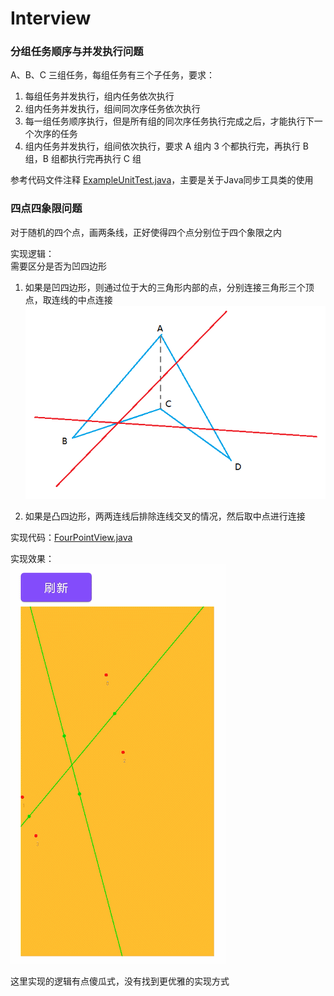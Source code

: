 Interview
====


### 分组任务顺序与并发执行问题  

A、B、C 三组任务，每组任务有三个子任务，要求：
1. 每组任务并发执行，组内任务依次执行
2. 组内任务并发执行，组间同次序任务依次执行
3. 每一组任务顺序执行，但是所有组的同次序任务执行完成之后，才能执行下一个次序的任务
4. 组内任务并发执行，组间依次执行，要求 A 组内 3 个都执行完，再执行 B 组，B 组都执行完再执行 C 组

参考代码文件注释 [ExampleUnitTest.java](./ExampleUnitTest.java)，主要是关于Java同步工具类的使用


### 四点四象限问题

对于随机的四个点，画两条线，正好使得四个点分别位于四个象限之内

实现逻辑：  
需要区分是否为凹四边形
1. 如果是凹四边形，则通过位于大的三角形内部的点，分别连接三角形三个顶点，取连线的中点连接
![](./4_points_figure_1.png)

2. 如果是凸四边形，两两连线后排除连线交叉的情况，然后取中点进行连接

实现代码：[FourPointView.java](./FourPointView.java)  

实现效果：  
![](./FourPointView.gif)

这里实现的逻辑有点傻瓜式，没有找到更优雅的实现方式

